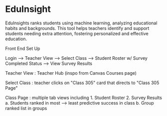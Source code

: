 # EduInsight
EduInsights ranks students using machine learning, analyzing educational habits and backgrounds. This tool helps teachers identify and support students needing extra attention, fostering personalized and effective education.


Front End Set Up

Login --> Teacher View --> Select Class --> Student Roster w/ Survey Completed Status --> View Survey Results

Teacher View : Teacher Hub (inspo from Canvas Courses page) 

Select Class : teacher clicks on "Class 305" card that directs to "Class 305 Page" 

Class Page : multiple tab views including
                1. Student Roster
                2. Survey Results
                    a. Students ranked in most --> least predictive success in class
                    b. Group ranked list in groups
